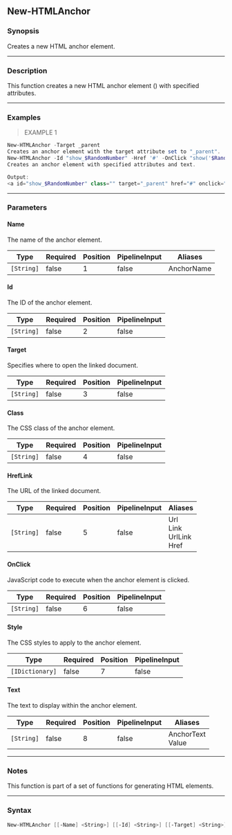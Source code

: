 New-HTMLAnchor
--------------

### Synopsis
Creates a new HTML anchor element.

---

### Description

This function creates a new HTML anchor element (<a>) with specified attributes.

---

### Examples
> EXAMPLE 1

```PowerShell
New-HTMLAnchor -Target _parent
Creates an anchor element with the target attribute set to "_parent".
New-HTMLAnchor -Id "show_$RandomNumber" -Href '#' -OnClick "show('$RandomNumber');" -Style "color: #ffffff; display:none;" -Text 'Show'
Creates an anchor element with specified attributes and text.

Output:
<a id="show_$RandomNumber" class="" target="_parent" href="#" onclick="show('$RandomNumber');" style="color: #ffffff; display:none;">Show</a>
```

---

### Parameters
#### **Name**
The name of the anchor element.

|Type      |Required|Position|PipelineInput|Aliases   |
|----------|--------|--------|-------------|----------|
|`[String]`|false   |1       |false        |AnchorName|

#### **Id**
The ID of the anchor element.

|Type      |Required|Position|PipelineInput|
|----------|--------|--------|-------------|
|`[String]`|false   |2       |false        |

#### **Target**
Specifies where to open the linked document.

|Type      |Required|Position|PipelineInput|
|----------|--------|--------|-------------|
|`[String]`|false   |3       |false        |

#### **Class**
The CSS class of the anchor element.

|Type      |Required|Position|PipelineInput|
|----------|--------|--------|-------------|
|`[String]`|false   |4       |false        |

#### **HrefLink**
The URL of the linked document.

|Type      |Required|Position|PipelineInput|Aliases                          |
|----------|--------|--------|-------------|---------------------------------|
|`[String]`|false   |5       |false        |Url<br/>Link<br/>UrlLink<br/>Href|

#### **OnClick**
JavaScript code to execute when the anchor element is clicked.

|Type      |Required|Position|PipelineInput|
|----------|--------|--------|-------------|
|`[String]`|false   |6       |false        |

#### **Style**
The CSS styles to apply to the anchor element.

|Type           |Required|Position|PipelineInput|
|---------------|--------|--------|-------------|
|`[IDictionary]`|false   |7       |false        |

#### **Text**
The text to display within the anchor element.

|Type      |Required|Position|PipelineInput|Aliases             |
|----------|--------|--------|-------------|--------------------|
|`[String]`|false   |8       |false        |AnchorText<br/>Value|

---

### Notes
This function is part of a set of functions for generating HTML elements.

---

### Syntax
```PowerShell
New-HTMLAnchor [[-Name] <String>] [[-Id] <String>] [[-Target] <String>] [[-Class] <String>] [[-HrefLink] <String>] [[-OnClick] <String>] [[-Style] <IDictionary>] [[-Text] <String>] [<CommonParameters>]
```
